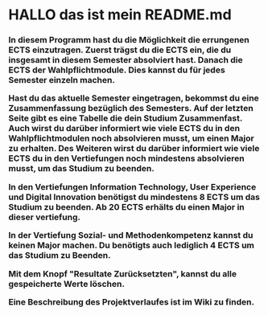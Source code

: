 <h1>HALLO das ist mein README.md </h1>

<h3>In diesem Programm hast du die Möglichkeit die errungenen ECTS einzutragen. Zuerst trägst du die ECTS ein, die du insgesamt in diesem Semester absolviert hast. Danach die ECTS der  Wahlpflichtmodule.
		Dies kannst du  für jedes Semester einzeln machen. 
<p>
		Hast du das aktuelle Semester eingetragen, bekommst du eine Zusammenfassung bezüglich des Semesters. Auf der letzten Seite gibt es eine Tabelle die dein Studium Zusammenfast.
		Auch wirst du darüber informiert wie viele ECTS du in den Wahlpflichtmodulen noch absolvieren musst, um einen Major zu erhalten.
		Des Weiteren  wirst du darüber informiert wie viele ECTS du in den Vertiefungen noch mindestens absolvieren musst, um das Studium zu beenden.
<p>
		In den Vertiefungen Information Technology, User Experience und Digital Innovation benötigst du mindestens 8 ECTS um das Studium zu beenden.
		Ab 20 ECTS erhälts du einen Major in dieser vertiefung.
<p>
		In der Vertiefung Sozial- und Methodenkompetenz kannst du keinen Major machen. Du benötigts auch lediglich 4 ECTS um das Studium zu Beenden.
<p>
		Mit dem Knopf "Resultate Zurücksetzten", kannst du alle gespeicherte Werte löschen.
<p>
		Eine Beschreibung des Projektverlaufes ist im Wiki zu finden.
